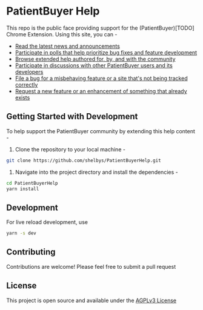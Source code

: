 # PatientBuyer Help

This repo is the public face providing support for the (PatientBuyer)[TODO] Chrome Extension.  Using this site, you can -
- [Read the latest news and announcements](https://github.com/shelbys/PatientBuyerHelp/discussions/categories/announcements)
- [Participate in polls that help prioritize bug fixes and feature development](https://github.com/shelbys/PatientBuyerHelp/discussions/categories/polls)
- [Browse extended help authored for, by, and with the community](https://github.com/shelbys/PatientBuyerHelp/wiki)
- [Participate in discussions with other PatientBuyer users and its developers](https://github.com/shelbys/PatientBuyerHelp/discussions)
- [File a bug for a misbehaving feature or a site that's not being tracked correctly](https://github.com/shelbys/PatientBuyerHelp/issues/new?template=bug.md)
- [Request a new feature or an enhancement of something that already exists](https://github.com/shelbys/PatientBuyerHelp/issues/new?template=enhancement.md)

## Getting Started with Development

To help support the PatientBuyer community by extending this help content -

1. Clone the repository to your local machine -

```bash
git clone https://github.com/shelbys/PatientBuyerHelp.git
```

1. Navigate into the project directory and install the dependencies -

```bash
cd PatientBuyerHelp
yarn install
```

## Development

For live reload development, use

```bash
yarn -s dev
```

## Contributing

Contributions are welcome! Please feel free to submit a pull request

## License

This project is open source and available under the [AGPLv3 License](LICENSE.md)
